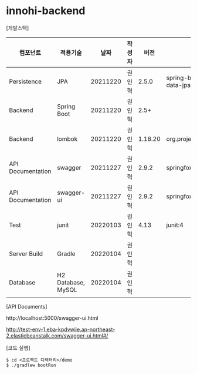# innohi-backend

[개발스택]

|컴포넌트|적용기술|날짜|작성자|버전|비고|
|---|---|------|---|---|-----|
Persistence|JPA|20211220|권인혁|2.5.0|spring-boot-starter-data-jpa|
Backend|Spring Boot|20211220|권인혁|2.5+||
Backend|lombok|20211220|권인혁|1.18.20|org.projectlombok:lombok|
API Documentation|swagger|20211227|권인혁|2.9.2|springfox-swagger2|
API Documentation|swagger-ui|20211227|권인혁|2.9.2|springfox-swagger-ui|
Test|junit|20220103|권인혁|4.13|junit:4|
Server Build|Gradle|20220104|권인혁|||
Database|H2 Database, MySQL|20220104|권인혁|||

[API Documents]

http://localhost:5000/swagger-ui.html

http://test-env-1.eba-kpdvwiie.ap-northeast-2.elasticbeanstalk.com/swagger-ui.html#/

[코드 실행]

```
$ cd <프로젝트 디렉터리>/demo
$ ./gradlew bootRun
```
